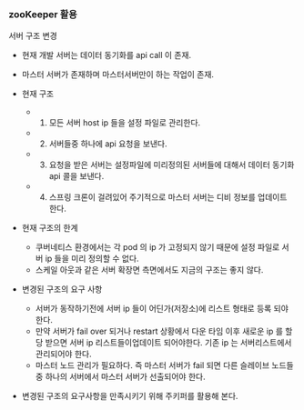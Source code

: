 ### zooKeeper 활용

서버 구조 변경

- 현재 개발 서버는 데이터 동기화를 api call 이 존재.
- 마스터 서버가 존재하며 마스터서버만이 하는 작업이 존재.

- 현재 구조
  - 1. 모든 서버 host ip 들을 설정 파일로 관리한다.
  - 2. 서버들중 하나에 api 요청을 보낸다.
  - 3. 요청을 받은 서버는 설정파일에 미리정의된 서버들에 대해서 데이터 동기화 api 콜을 보낸다.
  - 4. 스프링 크론이 걸려있어 주기적으로 마스터 서버는 디비 정보를 업데이트 한다.
- 현재 구조의 한계

  - 쿠버네티스 환경에서는 각 pod 의 ip 가 고정되지 않기 때문에 설정 파일로 서버 ip 들을 미리 정의할 수 없다.
  - 스케일 아웃과 같은 서버 확장면 측면에서도 지금의 구조는 좋지 않다.

- 변경된 구조의 요구 사항

  - 서버가 동작하기전에 서버 ip 들이 어딘가(저장소)에 리스트 형태로 등록 되야한다.
  - 만약 서버가 fail over 되거나 restart 상황에서 다운 타임 이후 새로운 ip 를 할당 받으면 서버 ip 리스트들이업데이트 되어야한다. 기존 ip 는 서버리스트에서 관리되어야 한다.
  - 마스터 노드 관리가 필요하다. 즉 마스터 서버가 fail 되면 다른 슬레이브 노드들중 하나의 서버에서 마스터 서버가 선출되어야 한다.

- 변경된 구조의 요구사항을 만족시키기 위해 주키퍼를 활용해 본다.
